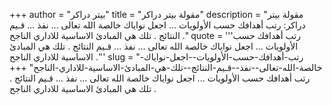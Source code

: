 +++
author = "بيتر دراكر"
title = "مقولة بيتر دراكر"
description = "مقولة بيتر دراكر: رتب أهدافك حسب الأولويات ... اجعل نواياك خالصة الله تعالى ... نفذ ... قـيم النتائج . تلك هي المبادئ الاساسية للاداري الناجح ."
quote = '''رتب أهدافك حسب الأولويات ... اجعل نواياك خالصة الله تعالى ... نفذ ... قـيم النتائج . تلك هي المبادئ الاساسية للاداري الناجح .'''
slug = "رتب-أهدافك-حسب-الأولويات--اجعل-نواياك-خالصة-الله-تعالى--نفذ--قـيم-النتائج--تلك-هي-المبادئ-الاساسية-للاداري-الناجح"
+++
رتب أهدافك حسب الأولويات ... اجعل نواياك خالصة الله تعالى ... نفذ ... قـيم النتائج . تلك هي المبادئ الاساسية للاداري الناجح .
